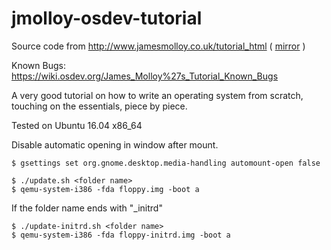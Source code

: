 # jmolloy-osdev-tutorial
Source code from http://www.jamesmolloy.co.uk/tutorial_html ( [mirror](https://jachermocilla.github.io/jmolloy-osdev-tutorial) )

Known Bugs: https://wiki.osdev.org/James_Molloy%27s_Tutorial_Known_Bugs

A very good tutorial on how to write an operating system from 
scratch, touching on the essentials, piece by piece.

Tested on Ubuntu 16.04 x86_64


Disable automatic opening in window after mount.
```
$ gsettings set org.gnome.desktop.media-handling automount-open false
```

```
$ ./update.sh <folder name>
$ qemu-system-i386 -fda floppy.img -boot a
```

If the folder name ends with "_initrd"
```
$ ./update-initrd.sh <folder name>
$ qemu-system-i386 -fda floppy-initrd.img -boot a
```
